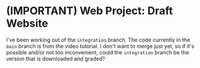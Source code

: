 # (IMPORTANT) Web Project: Draft Website

I've been working out of the `integration` branch. The code currently in the `main` branch is from the video tutorial. I don't want to merge just yet, so if it's possible and/or not too inconvenient, could the `integration` branch be the version that is downloaded and graded?